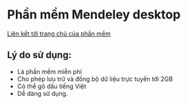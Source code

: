 # Phần mềm Mendeley desktop

[Liên kết tới trang chủ của phần mềm](www.mendeley.com)

## Lý do sử dụng:
- Là phần mềm miễn phí
- Cho phép lưu trữ và đồng bộ dữ liệu trực tuyến tới 2GB
- Có thể gõ dấu tiếng Việt
- Dễ dàng sử dụng.
